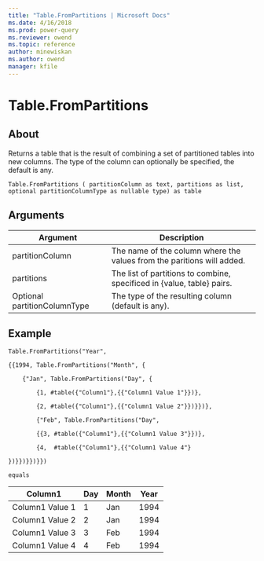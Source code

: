 ```yaml
---
title: "Table.FromPartitions | Microsoft Docs"
ms.date: 4/16/2018
ms.prod: power-query
ms.reviewer: owend
ms.topic: reference
author: minewiskan
ms.author: owend
manager: kfile
---
```

# Table.FromPartitions

  
## About  
Returns a table that is the result of combining a set of partitioned tables into new columns. The type of the column can optionally be specified, the default is any.  
  
```  
Table.FromPartitions ( partitionColumn as text, partitions as list, optional partitionColumnType as nullable type) as table  
```  
  
## Arguments  
  
|Argument|Description|  
|------------|---------------|  
|partitionColumn|The name of the column where the values from the paritions will added.|  
|partitions|The list of partitions to combine, specificed in  {value, table} pairs.|  
|Optional partitionColumnType|The type of the resulting column (default is any).|  
  
## Example  
  
```  
Table.FromPartitions("Year",  
  
{{1994, Table.FromPartitions("Month", {  
  
    {"Jan", Table.FromPartitions("Day", {  
  
        {1, #table({"Column1"},{{"Column1 Value 1"}})},  
  
        {2, #table({"Column1"},{{"Column1 Value 2"}})}})},  
  
        {"Feb", Table.FromPartitions("Day",  
  
        {{3, #table({"Column1"},{{"Column1 Value 3"}})},  
  
        {4,  #table({"Column1"},{{"Column1 Value 4"}  
  
})}})}})}})  
  
equals  
```  
  
|Column1|Day|Month|Year|  
|-----------|-------|---------|--------|  
|Column1 Value 1|1|Jan|1994|  
|Column1 Value 2|2|Jan|1994|  
|Column1 Value 3|3|Feb|1994|  
|Column1 Value 4|4|Feb|1994|  
  
